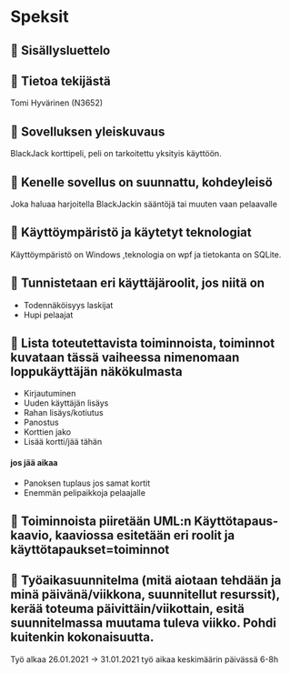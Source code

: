 # Speksit

## 🔖 Sisällysluettelo

## 🔖 Tietoa tekijästä

Tomi Hyvärinen (N3652)

## 🔖 Sovelluksen yleiskuvaus

BlackJack korttipeli, peli on tarkoitettu yksityis käyttöön. 

## 🔖 Kenelle sovellus on suunnattu, kohdeyleisö

Joka haluaa harjoitella BlackJackin sääntöjä tai muuten vaan pelaavalle

## 🔖 Käyttöympäristö ja käytetyt teknologiat

Käyttöympäristö on Windows ,teknologia on wpf ja tietokanta on SQLite. 

## 🔖 Tunnistetaan eri käyttäjäroolit, jos niitä on

 - Todennäköisyys laskijat
 - Hupi pelaajat

## 🔖 Lista toteutettavista toiminnoista, toiminnot kuvataan tässä vaiheessa nimenomaan loppukäyttäjän näkökulmasta

- Kirjautuminen
- Uuden käyttäjän lisäys
- Rahan lisäys/kotiutus
- Panostus
- Korttien jako
- Lisää kortti/jää tähän

#### jos jää aikaa

- Panoksen tuplaus jos samat kortit
- Enemmän pelipaikkoja pelaajalle


## 🔖 Toiminnoista piiretään UML:n Käyttötapaus-kaavio, kaaviossa esitetään eri roolit ja käyttötapaukset=toiminnot

<!--![](Speksit/UML.jpg)-->

<!--## 🔖 Sovelluksen keskeiset käsitteet listataan ja luodaan Käsitemalli, jossa esitetään käsitteet ja niiden väliset suhteet; tästä jalostetaan sitten luokkamalli sovelluksesta, mitä luokkia sovelluksessa on ja niiden tärkeimmät tehtävät ja ominaisuudet sekä luokkien väliset suhteet UML:tä käyttäen. Suunnitelmassa alustava ajatus, loppuraportissa lopullinen rakenne ja perustelut muutoksille PS Muista kertoa ajatuksista, pelkkä kaaviokuvio ei ole riittävä.-->


<!--## 🔖 Työnjako, kuinka työnjako aiotaan hoitaa eli vastuut eri tehtäville-->


## 🔖 Työaikasuunnitelma (mitä aiotaan tehdään ja minä päivänä/viikkona, suunnitellut resurssit), kerää toteuma päivittäin/viikottain, esitä suunnitelmassa muutama tuleva viikko. Pohdi kuitenkin kokonaisuutta.

Työ alkaa 26.01.2021 -> 31.01.2021 työ aikaa keskimäärin päivässä 6-8h


